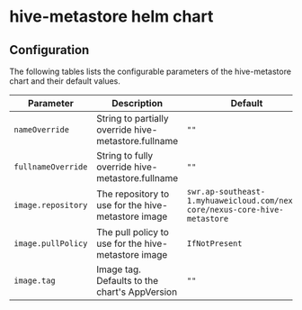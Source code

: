 # hive-metastore helm chart

## Configuration

The following tables lists the configurable parameters of the hive-metastore chart and their default values.

| Parameter                  | Description                                             | Default                                                                     |
|----------------------------|---------------------------------------------------------|-----------------------------------------------------------------------------|
| `nameOverride`             | String to partially override hive-metastore.fullname    | `""`                                                                        |
| `fullnameOverride`         | String to fully override hive-metastore.fullname        | `""`                                                                        |
| `image.repository`         | The repository to use for the hive-metastore image      | `swr.ap-southeast-1.myhuaweicloud.com/nexus-core/nexus-core-hive-metastore` |
| `image.pullPolicy`         | The pull policy to use for the hive-metastore image     | `IfNotPresent`                                                              |
| `image.tag`                | Image tag. Defaults to the chart's AppVersion           | `""`                                                                        |

